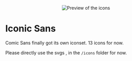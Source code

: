<p align="center"><img alt="Preview of the icons" src="preview.png" align="center"></span>

# Iconic Sans

Comic Sans finally got its own iconset. 13 icons for now.

Please directly use the svgs , in the `/icons` folder for now.
